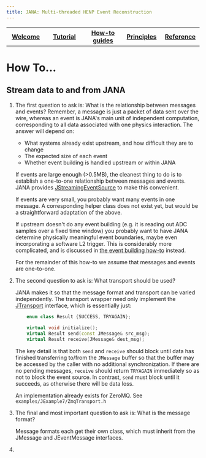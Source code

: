 ```yaml
---
title: JANA: Multi-threaded HENP Event Reconstruction
---
```


<center>
<table border="0" width="100%" align="center">
<TH width="20%"><A href="index.html">Welcome</A></TH>
<TH width="20%"><A href="Tutorial.html">Tutorial</A></TH>
<TH width="20%"><A href="Howto.html">How-to guides</A></TH>
<TH width="20%"><A href="Explanation.html">Principles</A></TH>
<TH width="20%"><A href="Reference.html">Reference</A></TH>
</table>
</center>

How To...
=========
## Stream data to and from JANA

1. The first question to ask is: What is the relationship between messages and events? Remember, a message is just 
   a packet of data sent over the wire, whereas an event is JANA's main unit of independent computation, corresponding
   to all data associated with one physics interaction. The answer will depend on:
   
   - What systems already exist upstream, and how difficult they are to change
   - The expected size of each event
   - Whether event building is handled upstream or within JANA
   
   If events are large enough (>0.5MB), the cleanest thing to do is to 
   establish a one-to-one relationship between messages and events. JANA provides 
   [JStreamingEventSource](html/class_j_streaming_event_source.html)
   to make this convenient.
     
   If events are very small, you probably want many events in one message. A corresponding helper class does not 
   exist yet, but would be a straightforward adaptation of the above.
   
   If upstream doesn't do any event building (e.g. it is reading out ADC samples over a fixed time window) you 
   probably want to have JANA determine physically meaningful event boundaries, maybe even incorporating a software 
   L2 trigger. This is considerably more complicated, and is discussed in [the event building how-to](Howto.html) 
   instead.
      
   For the remainder of this how-to we assume that messages and events are one-to-one.
   
2. The second question to ask is: What transport should be used? 

    JANA makes it so that the message format and transport can be varied independently. The transport wrapper need only
    implement the [JTransport](html/struct_j_transport.html) interface, which is essentially just:

    ```c++
        enum class Result {SUCCESS, TRYAGAIN};
        
        virtual void initialize();
        virtual Result send(const JMessage& src_msg);
        virtual Result receive(JMessage& dest_msg);
    ```

    The key detail is that both `send` and `receive` should block until data has finished transferring to/from the `JMessage`
    buffer so that the buffer may be accessed by the caller with no additional synchronization. If there are no pending 
     messages, `receive` should return `TRYAGAIN` immediately so as not to block the event source. In contrast, 
     `send` must block until it succeeds, as otherwise there will be data loss.

    An implementation already exists for ZeroMQ. See `examples/JExample7/ZmqTransport.h` 
     
3. The final and most important question to ask is: What is the message format?

    Message formats each get their own class, which must inherit from the JMessage and JEventMessage interfaces.

4. 
   


